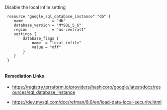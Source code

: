 
Disable the local infile setting

```hcl
 resource "google_sql_database_instance" "db" {
 	name             = "db"
 	database_version = "MYSQL_5_6"
 	region           = "us-central1"
 	settings {
 		database_flags {
 			name  = "local_infile"
 			value = "off"
 		}
 	}
 }
 			
```

#### Remediation Links
 - https://registry.terraform.io/providers/hashicorp/google/latest/docs/resources/sql_database_instance

 - https://dev.mysql.com/doc/refman/8.0/en/load-data-local-security.html

